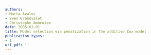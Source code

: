 ```yaml
---
authors: 
- Marta Avalos
- Yves Grandvalet
- Christophe Ambroise
date: 2005-01-01
title: Model selection via penalization in the additive Cox model
publication_types:
- 1
url_pdf: ''
---
```

